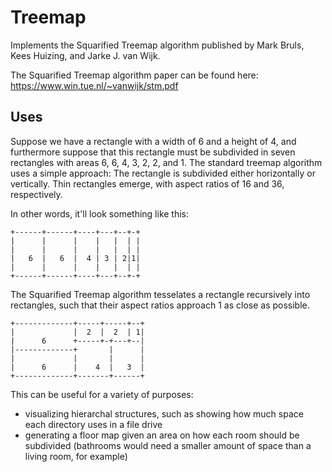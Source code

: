 # Treemap

Implements the Squarified Treemap algorithm published by Mark Bruls, Kees Huizing, and Jarke J. van Wijk.

The Squarified Treemap algorithm paper can be found here: <https://www.win.tue.nl/~vanwijk/stm.pdf>

## Uses

Suppose we have a rectangle with a width of 6 and a height of 4, and furthermore suppose that this rectangle must be subdivided in seven rectangles with areas 6, 6, 4, 3, 2, 2, and 1. The standard treemap algorithm uses a simple approach: The rectangle is subdivided either horizontally or vertically. Thin rectangles emerge, with aspect ratios of 16 and 36, respectively.

In other words, it'll look something like this:

```text
+------+------+----+---+--+-+
|      |      |    |   |  | |
|      |      |    |   |  | |
|   6  |   6  |  4 | 3 | 2|1|
|      |      |    |   |  | |
+------+------+----+---+--+-+
```

The Squarified Treemap algorithm tesselates a rectangle recursively into rectangles, such that their aspect ratios approach 1 as close as possible.

```text
+-------------+-----+-----+--+
|             |  2  |  2  | 1|
|      6      +-----+-+---+--|
|-------------+       |      |
|             |       |      |
|      6      |    4  |   3  |
+-------------+-------+------+
```

This can be useful for a variety of purposes:

- visualizing hierarchal structures, such as showing how much space each directory uses in a file drive
- generating a floor map given an area on how each room should be subdivided (bathrooms would need a smaller amount of space than a living room, for example)
